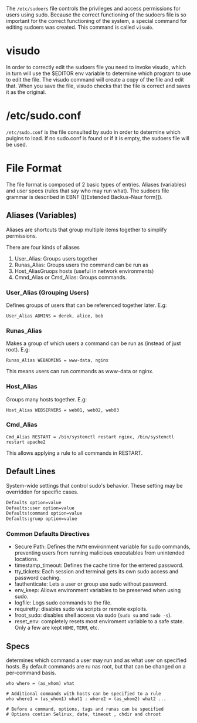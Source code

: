 The `/etc/sudoers` file controls the privileges and access permissions for users using sudo. Because the correct functioning of the sudoers file is so important for the correct functioning of the system, a special command for editing sudoers was created. This command is called `visudo`.

# visudo

In order to correctly edit the sudoers file you need to invoke visudo, which in turn will use the $EDITOR env variable to determine which program to use to edit the file. The visudo command will create a copy of the file and edit that. When you save the file, visudo checks that the file is correct and saves it as the original.

# /etc/sudo.conf

`/etc/sudo.conf` is the file consulted by sudo in order to determine which pulgins to load. If no sudo.conf is found or if it is empty, the sudoers file will be used.

# File Format

The file format is composed of 2 basic types of entries. Aliases (variables) and user specs (rules that say who may run what). The sudoers file grammar is described in EBNF ([[Extended Backus-Naur form]]).

## Aliases (Variables)

Aliases are shortcuts that group multiple items together to simplify permissions.

There are four kinds of aliases

1. User_Alias: Groups users together
2. Runas_Alias: Groups users the command can be run as
3. Host_AliasGruops hosts (useful in network environments)
4. Cmnd_Alias or Cmd_Alias: Groups commands.

### User_Alias (Grouping Users)

Defines groups of users that can be referenced together later. E.g:

```sudoers
User_Alias ADMINS = derek, alice, bob
```

### Runas_Alias

Makes a group of which users a command can be run as (instead of just root). E.g:

```sudoers
Runas_Alias WEBADMINS = www-data, nginx
```

This means users can run commands as www-data or nginx.

### Host_Alias

Groups many hosts together. E.g:

```sudoers
Host_Alias WEBSERVERS = web01, web02, web03
```

### Cmd_Alias

```sudoers
Cmd_Alias RESTART = /bin/systemctl restart nginx, /bin/systemctl restart apache2
```

This allows applying a rule to all commands in RESTART.

## Default Lines

System-wide settings that control sudo's behavior. These setting may be overridden for specific cases. 

```sh
Defaults option=value
Defaults:user option=value
Defaults!command option=value
Defaults:gruop option=value
```

### Common Defaults Directives

- Secure Path: Defines the `PATH` environment variable for sudo commands, preventing users from running malicious executables from unintended locations.
- timestamp_timeout: Defines the cache time for the entered password.
- tty_tickets: Each session and terminal gets its own sudo access and password caching.
- !authenticate: Lets a user or group use sudo without password.
- env_keep: Allows environment variables to be preserved when using sudo.
- logfile: Logs sudo commands to the file.
- requiretty: disables sudo via scripts or remote exploits.
- !root_sudo: disables shell access via sudo (`sudo su` and `sudo -s`).
- reset_env: completely resets most enviroment variable to a safe state. Only a few are kept `HOME`, `TERM`, etc.

## Specs

determines which command a user may run and as what user on specified hosts. By default commands are ru nas root, but that can be changed on a per-command basis.

```sudoers
who where = (as_whom) what

# Additional commands with hosts can be specified to a rule
who where1 = (as_whom1) what1 : where2 = (as_whom2) what2 ...

# Before a command, options, tags and runas can be specified
# Options contian Selinux, date, timeout , chdir and chroot
```